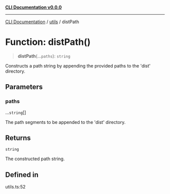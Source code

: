 [**CLI Documentation v0.0.0**](../../README.md)

***

[CLI Documentation](../../modules.md) / [utils](../README.md) / distPath

# Function: distPath()

> **distPath**(...`paths`): `string`

Constructs a path string by appending the provided paths to the 'dist' directory.

## Parameters

### paths

...`string`[]

The path segments to be appended to the 'dist' directory.

## Returns

`string`

The constructed path string.

## Defined in

utils.ts:52
